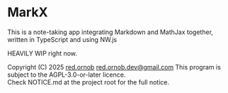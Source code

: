# MarkX
This is a note-taking app integrating Markdown and MathJax together, written in TypeScript and using NW.js

HEAVILY WIP right now.

Copyright (C) 2025 [red.ornob](https://github.com/red-ornob) [<red.ornob.dev@gmail.com>](mailto:red.ornob.dev@gmail.com)
This program is subject to the AGPL-3.0-or-later licence.\
Check NOTICE.md at the project root for the full notice.
